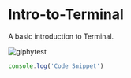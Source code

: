 # Intro-to-Terminal
A basic introduction to Terminal. 

![giphytest](https://github.com/sbweins/Intro-to-Terminal/blob/main/Assets/index.gif?raw=true)

``` javascript
console.log('Code Snippet')
```
